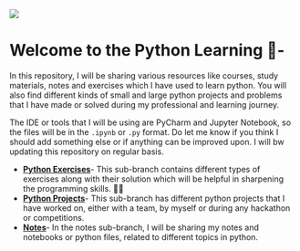 ![](https://upload.wikimedia.org/wikipedia/commons/thumb/f/f8/Python_logo_and_wordmark.svg/1280px-Python_logo_and_wordmark.svg.png)
# Welcome to the Python Learning 🐍-
In this repository, I will be sharing various resources like courses, study materials, notes and exercises which I have used to learn python. You will also find different kinds of small and large python projects and problems that I have made or solved during my professional and learning journey.

The IDE or tools that I will be using are PyCharm and Jupyter Notebook, so the files will be in the `.ipynb` or `.py` format. Do let me know if you think I should add something else or if anything can be improved upon. I will bw updating this repository on regular basis.

* [**Python Exercises**](https://github.com/AmandeepSinghDhalla/Python-Learning/tree/Python-Exercises)- This sub-branch contains different types of exercises along with their solution which will be helpful in sharpening the programming skills. 👨‍💻
* [**Python Projects**](https://github.com/AmandeepSinghDhalla/Python-Learning/tree/Python-Projects)- This sub-branch has different python projects that I have worked on, either with a team, by myself or during any hackathon or competitions.
* [**Notes**]()- In the notes sub-branch, I will be sharing my notes and notebooks or python files, related to different topics in python. 
